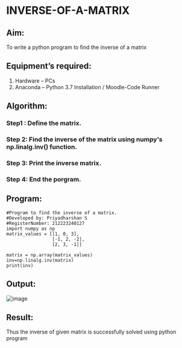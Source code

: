 # INVERSE-OF-A-MATRIX
## Aim:
To write a python program to find the inverse of a matrix
## Equipment’s required:
1. 	Hardware – PCs
2. 	Anaconda – Python 3.7 Installation / Moodle-Code Runner
## Algorithm:
### Step1 : Define the matrix.

### Step 2: Find the inverse of the matrix using numpy's np.linalg.inv() function.

### Step 3: Print the inverse matrix.

### Step 4: End the porgram.

## Program:
```
#Program to find the inverse of a matrix.
#Developed by: Priyadharshan S
#RegisterNumber: 212223240127
import numpy as np 
matrix_values = [[1, 0, 3],
                 [-1, 2, -2],
                 [2, 3, -1]]

matrix = np.array(matrix_values)
inv=np.linalg.inv(matrix)
print(inv)
```
## Output:

![image](https://github.com/S-Priyadharshan/INVERSE-OF-A-MATRIX/assets/145854138/153c2de0-0232-47fc-b149-9fae9f785473)

## Result:
Thus the inverse of given matrix is successfully solved using python program

